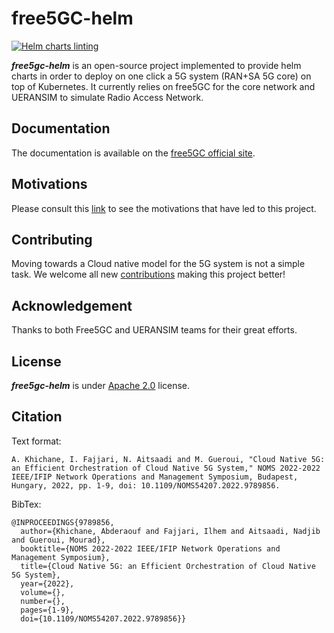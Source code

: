 # free5GC-helm

[![Helm charts linting](https://github.com/free5gc/free5gc-helm/actions/workflows/helm-charts-testing.yml/badge.svg)](https://github.com/free5gc/free5gc-helm/actions/workflows/helm-charts-testing.yml)

***free5gc-helm*** is an open-source project implemented to provide helm charts in order to deploy on one click a 5G system (RAN+SA 5G core) on top of Kubernetes. It currently relies on free5GC for the core network and UERANSIM to simulate Radio Access Network.

## Documentation
The documentation is available on the [free5GC official site](https://free5gc.org/guide/8-traffic-influence/).

## Motivations
Please consult this [link](/motivations.md) to see the motivations that have led to this project.

## Contributing
Moving towards a Cloud native model for the 5G system is not a simple task. We welcome all new [contributions](./CONTRIBUTING.md) making this project better!

## Acknowledgement
Thanks to both Free5GC and UERANSIM teams for their great efforts.

## License
***free5gc-helm*** is under [Apache 2.0](./LICENSE) license.

## Citation
Text format:
```
A. Khichane, I. Fajjari, N. Aitsaadi and M. Gueroui, "Cloud Native 5G: an Efficient Orchestration of Cloud Native 5G System," NOMS 2022-2022 IEEE/IFIP Network Operations and Management Symposium, Budapest, Hungary, 2022, pp. 1-9, doi: 10.1109/NOMS54207.2022.9789856.
```
BibTex:
```
@INPROCEEDINGS{9789856,
  author={Khichane, Abderaouf and Fajjari, Ilhem and Aitsaadi, Nadjib and Gueroui, Mourad},
  booktitle={NOMS 2022-2022 IEEE/IFIP Network Operations and Management Symposium},
  title={Cloud Native 5G: an Efficient Orchestration of Cloud Native 5G System},
  year={2022},
  volume={},
  number={},
  pages={1-9},
  doi={10.1109/NOMS54207.2022.9789856}}
```
